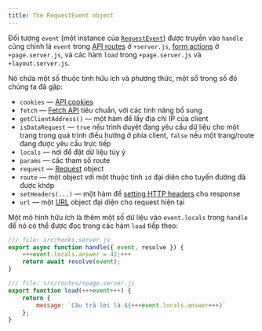```yaml
---
title: The RequestEvent object
---
```


Đối tượng `event` (một instance của [`RequestEvent`](https://kit.svelte.dev/docs/types#public-types-requestevent)) được truyền vào `handle` cũng chính là `event` trong [API routes](get-handlers) ở `+server.js`, [form actions](the-form-element) ở `+page.server.js`, và các hàm `load` trong `+page.server.js` và `+layout.server.js`.

Nó chứa một số thuộc tính hữu ích và phương thức, một số trong số đó chúng ta đã gặp:

* `cookies` — [API cookies](cookies)
* `fetch` — [Fetch API](https://developer.mozilla.org/en-US/docs/Web/API/Fetch_API) tiêu chuẩn, với các tính năng bổ sung
* `getClientAddress()` — một hàm để lấy địa chỉ IP của client
* `isDataRequest` — `true` nếu trình duyệt đang yêu cầu dữ liệu cho một trang trong quá trình điều hướng ở phía client, `false` nếu một trang/route đang được yêu cầu trực tiếp
* `locals` — nơi để đặt dữ liệu tùy ý
* `params` — các tham số route
* `request` — [Request](https://developer.mozilla.org/en-US/docs/Web/API/Request) object
* `route` — một object với một thuộc tính `id` đại diện cho tuyến đường đã được khớp
* `setHeaders(...)` — một hàm để [setting HTTP headers](headers) cho response
* `url` — một [URL](https://developer.mozilla.org/en-US/docs/Web/API/URL) object đại diện cho request hiện tại

Một mô hình hữu ích là thêm một số dữ liệu vào `event.locals` trong `handle` để nó có thể được đọc trong các hàm `load` tiếp theo:


```js
/// file: src/hooks.server.js
export async function handle({ event, resolve }) {
	+++event.locals.answer = 42;+++
	return await resolve(event);
}
```

```js
/// file: src/routes/+page.server.js
export function load(+++event+++) {
	return {
		message: `Câu trả lời là ${+++event.locals.answer+++}`
	};
}
```


